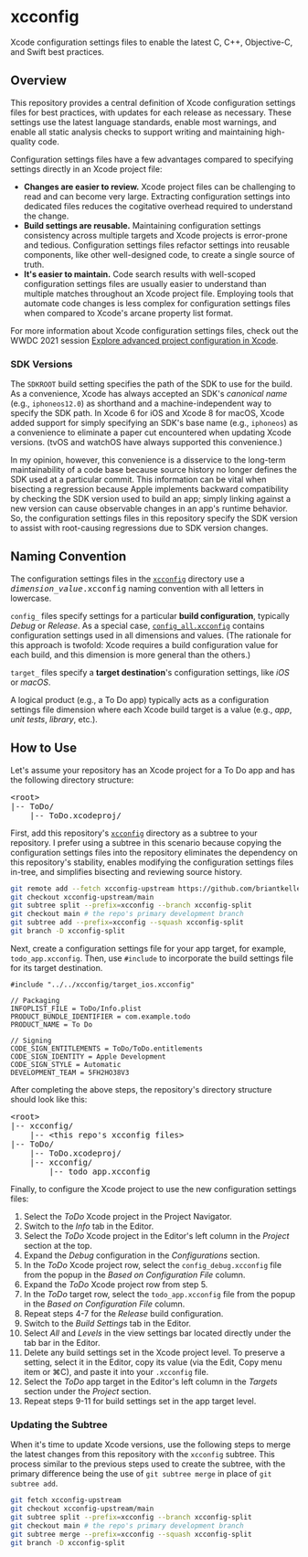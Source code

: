 # xcconfig

Xcode configuration settings files to enable the latest C, C++, Objective-C, and Swift best practices.

## Overview

This repository provides a central definition of Xcode configuration settings files for best practices, with updates for each release as necessary. These settings use the latest language standards, enable most warnings, and enable all static analysis checks to support writing and maintaining high-quality code.

Configuration settings files have a few advantages compared to specifying settings directly in an Xcode project file:

* **Changes are easier to review.** Xcode project files can be challenging to read and can become very large. Extracting configuration settings into dedicated files reduces the cogitative overhead required to understand the change.
* **Build settings are reusable.** Maintaining configuration settings consistency across multiple targets and Xcode projects is error-prone and tedious. Configuration settings files refactor settings into reusable components, like other well-designed code, to create a single source of truth.
* **It's easier to maintain.** Code search results with well-scoped configuration settings files are usually easier to understand than multiple matches throughout an Xcode project file. Employing tools that automate code changes is less complex for configuration settings files when compared to Xcode's arcane property list format.

For more information about Xcode configuration settings files, check out the WWDC 2021 session [Explore advanced project configuration in Xcode](https://developer.apple.com/videos/play/wwdc2021/10210/).

### SDK Versions

The `SDKROOT` build setting specifies the path of the SDK to use for the build. As a convenience, Xcode has always accepted an SDK's *canonical name* (e.g., `iphoneos12.0`) as shorthand and a machine-independent way to specify the SDK path. In Xcode 6 for iOS and Xcode 8 for macOS, Xcode added support for simply specifying an SDK's base name (e.g., `iphoneos`) as a convenience to eliminate a paper cut encountered when updating Xcode versions. (tvOS and watchOS have always supported this convenience.)

In my opinion, however, this convenience is a disservice to the long-term maintainability of a code base because source history no longer defines the SDK used at a particular commit. This information can be vital when bisecting a regression because Apple implements backward compatibility by checking the SDK version used to build an app; simply linking against a new version can cause observable changes in an app's runtime behavior. So, the configuration settings files in this repository specify the SDK version to assist with root-causing regressions due to SDK version changes.

## Naming Convention

The configuration settings files in the [`xcconfig`](xcconfig) directory use a <tt>*dimension*\_*value*.xcconfig</tt> naming convention with all letters in lowercase.

`config_` files specify settings for a particular **build configuration**, typically *Debug* or *Release*. As a special case, [`config_all.xcconfig`](xcconfig/config_all.xcconfig) contains configuration settings used in all dimensions and values. (The rationale for this approach is twofold: Xcode requires a build configuration value for each build, and this dimension is more general than the others.)

`target_` files specify a **target destination**'s configuration settings, like *iOS* or *macOS*.

A logical product (e.g., a To Do app) typically acts as a configuration settings file dimension where each Xcode build target is a value (e.g., *app*, *unit tests*, *library*, etc.).

## How to Use

Let's assume your repository has an Xcode project for a To Do app and has the following directory structure:

<pre>
&lt;root&gt;
|-- ToDo/
    |-- ToDo.xcodeproj/
</pre>

First, add this repository's [`xcconfig`](xcconfig) directory as a subtree to your repository. I prefer using a subtree in this scenario because copying the configuration settings files into the repository eliminates the dependency on this repository's stability, enables modifying the configuration settings files in-tree, and simplifies bisecting and reviewing source history.

```sh
git remote add --fetch xcconfig-upstream https://github.com/briantkelley/xcconfig.git
git checkout xcconfig-upstream/main
git subtree split --prefix=xcconfig --branch xcconfig-split
git checkout main # the repo's primary development branch
git subtree add --prefix=xcconfig --squash xcconfig-split
git branch -D xcconfig-split
```

Next, create a configuration settings file for your app target, for example, `todo_app.xcconfig`. Then, use `#include` to incorporate the build settings file for its target destination.

```
#include "../../xcconfig/target_ios.xcconfig"

// Packaging
INFOPLIST_FILE = ToDo/Info.plist
PRODUCT_BUNDLE_IDENTIFIER = com.example.todo
PRODUCT_NAME = To Do

// Signing
CODE_SIGN_ENTITLEMENTS = ToDo/ToDo.entitlements
CODE_SIGN_IDENTITY = Apple Development
CODE_SIGN_STYLE = Automatic
DEVELOPMENT_TEAM = 5FH2HO38V3
```

After completing the above steps, the repository's directory structure should look like this:

<pre>
&lt;root&gt;
|-- xcconfig/
    |-- &lt;this repo's xcconfig files&gt;
|-- ToDo/
    |-- ToDo.xcodeproj/
    |-- xcconfig/
        |-- todo_app.xcconfig
</pre>

Finally, to configure the Xcode project to use the new configuration settings files:

1. Select the *ToDo* Xcode project in the Project Navigator.
2. Switch to the *Info* tab in the Editor.
3. Select the *ToDo* Xcode project in the Editor's left column in the *Project* section at the top.
4. Expand the *Debug* configuration in the *Configurations* section.
5. In the *ToDo* Xcode project row, select the `config_debug.xcconfig` file from the popup in the *Based on Configuration File* column.
6. Expand the *ToDo* Xcode project row from step 5.
7. In the *ToDo* target row, select the `todo_app.xcconfig` file from the popup in the *Based on Configuration File* column.
8. Repeat steps 4-7 for the *Release* build configuration.
9. Switch to the *Build Settings* tab in the Editor.
10. Select *All* and *Levels* in the view settings bar located directly under the tab bar in the Editor.
11. Delete any build settings set in the Xcode project level. To preserve a setting, select it in the Editor, copy its value (via the Edit, Copy menu item or ⌘C), and paste it into your `.xcconfig` file.
12. Select the *ToDo* app target in the Editor's left column in the *Targets* section under the *Project* section.
13. Repeat steps 9-11 for build settings set in the app target level.

### Updating the Subtree

When it's time to update Xcode versions, use the following steps to merge the latest changes from this repository with the `xcconfig` subtree. This process similar to the previous steps used to create the subtree, with the primary difference being the use of `git subtree merge` in place of `git subtree add`.

```sh
git fetch xcconfig-upstream
git checkout xcconfig-upstream/main
git subtree split --prefix=xcconfig --branch xcconfig-split
git checkout main # the repo's primary development branch
git subtree merge --prefix=xcconfig --squash xcconfig-split
git branch -D xcconfig-split
```
